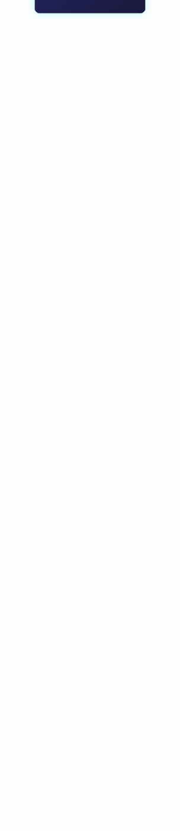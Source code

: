 <!DOCTYPE html>
<html lang="en">
<head>
    <meta charset="UTF-8">
    <meta name="viewport" content="width=device-width, initial-scale=1.0">
    <title>Jatin - Portfolio</title>
    <link href="https://fonts.googleapis.com/css2?family=Poppins:wght@300;400;600&display=swap" rel="stylesheet">
    <style>
        * {
            margin: 0;
            padding: 0;
            box-sizing: border-box;
        }
        body {
            font-family: 'Poppins', sans-serif;
            line-height: 1.6;
            color: #fff;
            background: linear-gradient(135deg, #0d0d2b, #1a1a4d);
            overflow-x: hidden;
            position: relative;
            background-image: url('https://via.placeholder.com/1920x1080'); /* Replace with futuristic Sonipat cityscape */
            background-size: cover;
            background-attachment: fixed;
            min-height: 100vh;
        }
        body::before {
            content: '';
            position: fixed;
            top: 0;
            left: 0;
            width: 100%;
            height: 100%;
            background: radial-gradient(circle, rgba(255, 255, 255, 0.05) 1%, transparent 15%) repeat;
            animation: twinkle 6s infinite ease-in-out;
            z-index: -1;
        }
        @keyframes twinkle {
            0% { opacity: 0.3; }
            50% { opacity: 0.6; }
            100% { opacity: 0.3; }
        }
        .container {
            max-width: 1200px;
            margin: 0 auto;
            padding: 20px;
            perspective: 1000px;
        }
        header {
            text-align: center;
            padding: 50px 0;
            animation: slideInDown 1s ease-out;
        }
        header h1 {
            font-size: 3rem;
            color: #ffcc00;
            text-shadow: 0 0 10px #ffcc00, 0 0 20px #00ffff;
            animation: neonPulse 2s infinite alternate;
        }
        @keyframes neonPulse {
            from { text-shadow: 0 0 10px #ffcc00; }
            to { text-shadow: 0 0 20px #ffcc00, 0 0 30px #00ffff; }
        }
        .profile-card {
            width: 300px;
            height: 400px;
            margin: 0 auto 40px;
            background: linear-gradient(135deg, #2a2a72, #1a1a3d);
            border-radius: 15px;
            box-shadow: 0 0 20px rgba(0, 255, 255, 0.3);
            transform-style: preserve-3d;
            transition: transform 1s ease, box-shadow 1s ease;
            position: relative;
            animation: float 4s infinite ease-in-out;
        }
        .profile-card:hover {
            transform: rotateY(20deg) scale(1.05);
            box-shadow: 0 0 30px rgba(0, 255, 255, 0.5);
        }
        @keyframes float {
            0%, 100% { transform: translateY(0) rotateY(0deg); }
            50% { transform: translateY(-20px) rotateY(10deg); }
        }
        .profile-img {
            width: 100%;
            height: 100%;
            object-fit: cover;
            border-radius: 15px;
            transform: translateZ(30px);
            transition: transform 1s ease;
        }
        .profile-card:hover .profile-img {
            transform: translateZ(50px);
        }
        .section {
            padding: 60px 20px;
            background: rgba(26, 26, 77, 0.9);
            border-radius: 15px;
            margin-bottom: 30px;
            opacity: 0;
            transform: translateY(50px) perspective(1000px) rotateX(10deg);
            animation: fadeInUp3D 1.2s ease-out forwards;
            animation-delay: 0.2s;
            transition: transform 0.8s ease, opacity 0.8s ease;
        }
        @keyframes fadeInUp3D {
            from { opacity: 0; transform: translateY(50px) perspective(1000px) rotateX(10deg); }
            to { opacity: 1; transform: translateY(0) perspective(1000px) rotateX(0deg); }
        }
        .section h2 {
            font-size: 2.5rem;
            margin-bottom: 20px;
            color: #ffcc00;
            text-shadow: 0 0 10px #ffcc00;
            animation: glow 2s infinite alternate;
        }
        @keyframes glow {
            from { text-shadow: 0 0 10px #ffcc00; }
            to { text-shadow: 0 0 20px #ffcc00, 0 0 5px #00ffff; }
        }
        .section p {
            font-size: 1.2rem;
            line-height: 1.8;
        }
        .skills-list {
            display: flex;
            flex-wrap: wrap;
            justify-content: center;
            gap: 15px;
            margin-top: 20px;
        }
        .skills-list li {
            background: linear-gradient(45deg, #ff7f50, #ffcc00);
            color: white;
            padding: 10px 20px;
            border-radius: 20px;
            list-style: none;
            transform: scale(0);
            animation: bounceIn 1s ease-out forwards;
            animation-delay: calc(0.1s * var(--i));
            transition: transform 0.5s ease, box-shadow 0.5s ease;
        }
        .skills-list li:hover {
            transform: scale(1.1);
            box-shadow: 0 0 15px rgba(255, 204, 0, 0.5);
        }
        @keyframes bounceIn {
            0% { transform: scale(0); }
            50% { transform: scale(1.2); }
            100% { transform: scale(1); }
        }
        .contact-form {
            display: flex;
            flex-direction: column;
            gap: 15px;
            max-width: 500px;
            margin: 0 auto;
        }
        .contact-form input, .contact-form textarea {
            padding: 12px;
            border: none;
            border-radius: 5px;
            background: #fff;
            color: #333;
            transition: box-shadow 0.3s ease;
        }
        .contact-form input:focus, .contact-form textarea:focus {
            box-shadow: 0 0 10px rgba(255, 255, 255, 0.5);
        }
        .contact-form button {
            padding: 12px;
            background: linear-gradient(45deg, #ff6b6b, #ff8e53);
            color: white;
            border: none;
            border-radius: 5px;
            cursor: pointer;
            transition: transform 0.3s ease;
        }
        .contact-form button:hover {
            transform: scale(1.1);
        }
        footer {
            text-align: center;
            padding: 20px;
            background: linear-gradient(90deg, #2c3e50, #3498db);
            animation: slideInUp 1s ease-out;
        }
        @keyframes slideInDown {
            from { transform: translateY(-100%); }
            to { transform: translateY(0); }
        }
        @keyframes slideInUp {
            from { transform: translateY(100%); }
            to { transform: translateY(0); }
        }
        @media (max-width: 768px) {
            header h1 { font-size: 2rem; }
            .profile-card { width: 250px; height: 330px; }
            .section h2 { font-size: 2rem; }
            .section p { font-size: 1rem; }
            .contact-form { max-width: 100%; }
        }
    </style>
</head>
<body>
    <div class="container">
        <header>
            <h1>Jatin - Portfolio</h1>
            <div class="profile-card">
                <img src="IMG-20250602-WA0010[1].jpg" alt="Jatin" class="profile-img">
            </div>
        </header>

        <div class="section" id="about">
            <h2>About Me</h2>
            <p>Hi, I'm Jatin from Nayat, Sonipat. I'm a passionate learner currently pursuing an Artificial Intelligence course at Chhotu Ram Dham. I completed my 10th (84.4%) and 12th (75%) from Vivekanand Sr. Sec. School, Ishapur Kheri (HBSE Board). I love exploring technology and building creative solutions.</p>
        </div>

        <div class="section" id="skills">
            <h2>My Skills</h2>
            <ul class="skills-list">
                <li style="--i: 1;">MS PowerPoint</li>
                <li style="--i: 2;">MS Word</li>
                <li style="--i: 3;">MS Excel</li>
                <li style="--i: 4;">Basics of Computer</li>
                <li style="--i: 5;">Uses of AI</li>
                <li style="--i: 6;">HTML</li>
                <li style="--i: 7;">CSS</li>
            </ul>
        </div>

        <div class="section" id="goals">
            <h2>My Long-Term Goals</h2>
            <p>My primary goal is to succeed in a tech career by mastering Artificial Intelligence and web development. I aspire to innovate and create technologies that solve real-world problems, contributing to humanity's advancement. I also aim to mentor learners, build a startup, and leave a lasting impact in the tech industry.</p>
        </div>

        <div class="section" id="contact">
            <h2>Contact Me</h2>
            <p>Feel free to reach out for collaborations or inquiries!</p>
            <form class="contact-form">
                <input type="text" name="name" placeholder="Your Name" required>
                <input type="email" name="email" placeholder="Your Email" required>
                <textarea name="message" rows="5" placeholder="Your Message" required></textarea>
                <button type="submit">Send Message</button>
            </form>
            <p>Phone: <a href="tel:9306239766">9306239766</a></p>
            <p>Email: <a href="mailto:jatinmalik34568@gmail.com">jatinmalik34568@gmail.com</a></p>
        </div>

        <footer>
            <p>© 2025 Jatin. All Rights Reserved.</p>
        </footer>
    </div>
</body>
</html>
